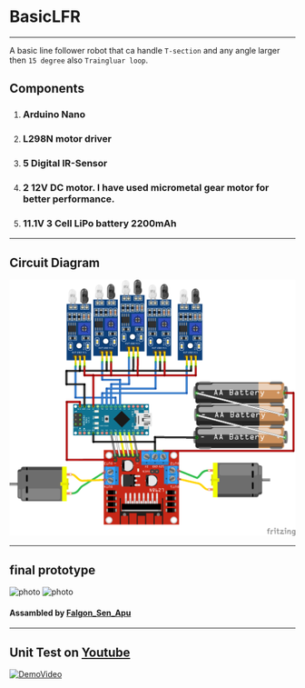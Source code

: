 # BasicLFR
***
A basic line follower robot that ca handle `T-section` and any angle larger then `15 degree` also `Traingluar loop`.

## Components

1. ### Arduino Nano
2. ### L298N motor driver
3. ### 5 Digital IR-Sensor
4. ### 2 12V DC motor. I have used micrometal gear motor for     better performance.
5. ### 11.1V 3 Cell LiPo battery 2200mAh



***

## Circuit Diagram

![circuit_diagram](images/circuit_diagram.png) 
***

## final prototype
![photo](images/IMG_20200418_230727.jpg)
![photo](images/IMG_20200418_225427_1.jpg)

#### Assambled by [Falgon_Sen_Apu](https://www.linkedin.com/in/falgoon-sen-apu-188a63168)
***
## Unit Test on [Youtube](https://www.youtube.com/watch?v=54BsUsKn69U)
[![DemoVideo](https://img.youtube.com/vi/54BsUsKn69U/0.jpg)](https://www.youtube.com/watch?v=54BsUsKn69U)
